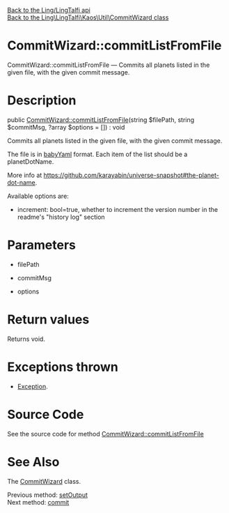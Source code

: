 [Back to the Ling/LingTalfi api](https://github.com/lingtalfi/LingTalfi/blob/master/doc/api/Ling/LingTalfi.md)<br>
[Back to the Ling\LingTalfi\Kaos\Util\CommitWizard class](https://github.com/lingtalfi/LingTalfi/blob/master/doc/api/Ling/LingTalfi/Kaos/Util/CommitWizard.md)


CommitWizard::commitListFromFile
================



CommitWizard::commitListFromFile — Commits all planets listed in the given file, with the given commit message.




Description
================


public [CommitWizard::commitListFromFile](https://github.com/lingtalfi/LingTalfi/blob/master/doc/api/Ling/LingTalfi/Kaos/Util/CommitWizard/commitListFromFile.md)(string $filePath, string $commitMsg, ?array $options = []) : void




Commits all planets listed in the given file, with the given commit message.

The file is in [babyYaml](https://github.com/lingtalfi/BabyYaml) format.
Each item of the list should be a planetDotName.

More info at https://github.com/karayabin/universe-snapshot#the-planet-dot-name.

Available options are:

- increment: bool=true, whether to increment the version number in the readme's "history log" section




Parameters
================


- filePath

    

- commitMsg

    

- options

    


Return values
================

Returns void.


Exceptions thrown
================

- [Exception](http://php.net/manual/en/class.exception.php).&nbsp;







Source Code
===========
See the source code for method [CommitWizard::commitListFromFile](https://github.com/lingtalfi/LingTalfi/blob/master/Kaos/Util/CommitWizard.php#L95-L105)


See Also
================

The [CommitWizard](https://github.com/lingtalfi/LingTalfi/blob/master/doc/api/Ling/LingTalfi/Kaos/Util/CommitWizard.md) class.

Previous method: [setOutput](https://github.com/lingtalfi/LingTalfi/blob/master/doc/api/Ling/LingTalfi/Kaos/Util/CommitWizard/setOutput.md)<br>Next method: [commit](https://github.com/lingtalfi/LingTalfi/blob/master/doc/api/Ling/LingTalfi/Kaos/Util/CommitWizard/commit.md)<br>

